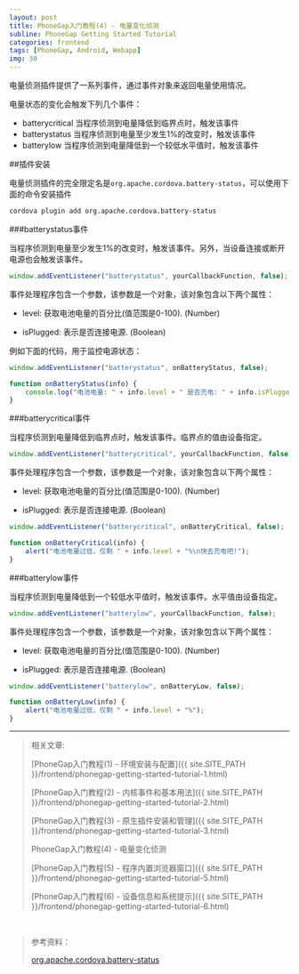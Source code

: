 ```yaml
---
layout: post
title: PhoneGap入门教程(4) - 电量变化侦测
subline: PhoneGap Getting Started Tutorial
categories: frontend
tags: [PhoneGap, Android, Webapp]
img: 30
---
```


电量侦测插件提供了一系列事件，通过事件对象来返回电量使用情况。

电量状态的变化会触发下列几个事件：

- batterycritical 当程序侦测到电量降低到临界点时，触发该事件
- batterystatus   当程序侦测到电量至少发生1%的改变时，触发该事件
- batterylow      当程序侦测到电量降低到一个较低水平值时，触发该事件

##插件安装

电量侦测插件的完全限定名是`org.apache.cordova.battery-status`，可以使用下面的命令安装插件

```html
cordova plugin add org.apache.cordova.battery-status
```

###batterystatus事件

当程序侦测到电量至少发生1%的改变时，触发该事件。另外，当设备连接或断开电源也会触发该事件。

```js
window.addEventListener("batterystatus", yourCallbackFunction, false);
```

事件处理程序包含一个参数，该参数是一个对象，该对象包含以下两个属性：

- level: 获取电池电量的百分比(值范围是0-100). (Number)

- isPlugged: 表示是否连接电源. (Boolean)

例如下面的代码，用于监控电源状态：

```js
window.addEventListener("batterystatus", onBatteryStatus, false);

function onBatteryStatus(info) {
    console.log("电池电量: " + info.level + " 是否充电: " + info.isPlugged);
}
```


###batterycritical事件

当程序侦测到电量降低到临界点时，触发该事件。临界点的值由设备指定。

```js
window.addEventListener("batterycritical", yourCallbackFunction, false);
```

事件处理程序包含一个参数，该参数是一个对象，该对象包含以下两个属性：

- level: 获取电池电量的百分比(值范围是0-100). (Number)

- isPlugged: 表示是否连接电源. (Boolean)

```js
window.addEventListener("batterycritical", onBatteryCritical, false);

function onBatteryCritical(info) {
    alert("电池电量过低，仅剩 " + info.level + "%\n快去充电吧!");
}
```

###batterylow事件

当程序侦测到电量降低到一个较低水平值时，触发该事件。水平值由设备指定。

```js
window.addEventListener("batterylow", yourCallbackFunction, false);
```

事件处理程序包含一个参数，该参数是一个对象，该对象包含以下两个属性：

- level: 获取电池电量的百分比(值范围是0-100). (Number)

- isPlugged: 表示是否连接电源. (Boolean)

```js
window.addEventListener("batterylow", onBatteryLow, false);

function onBatteryLow(info) {
    alert("电池电量过低，仅剩 " + info.level + "%");
}
```
----------


> 相关文章:
>
> [PhoneGap入门教程(1) - 环境安装与配置]({{ site.SITE_PATH }}/frontend/phonegap-getting-started-tutorial-1.html)
>
> [PhoneGap入门教程(2) - 内核事件和基本用法]({{ site.SITE_PATH }}/frontend/phonegap-getting-started-tutorial-2.html)
>
> [PhoneGap入门教程(3) - 原生插件安装和管理]({{ site.SITE_PATH }}/frontend/phonegap-getting-started-tutorial-3.html)
>
> PhoneGap入门教程(4) - 电量变化侦测
>
> [PhoneGap入门教程(5) - 程序内置浏览器窗口]({{ site.SITE_PATH }}/frontend/phonegap-getting-started-tutorial-5.html)
>
> [PhoneGap入门教程(6) - 设备信息和系统提示]({{ site.SITE_PATH }}/frontend/phonegap-getting-started-tutorial-6.html)

<br>

> 参考资料：
>
> [org.apache.cordova.battery-status](https://github.com/apache/cordova-plugin-battery-status/blob/master/doc/index.md)


[img1]: {{site.BASE_PATH}}/img/post/PhoneGap-3/1.png
[img2]: {{site.BASE_PATH}}/img/post/PhoneGap-3/2.png
[img3]: {{site.BASE_PATH}}/img/post/PhoneGap-3/3.png